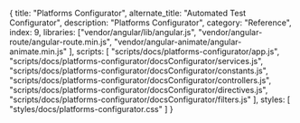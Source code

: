 {
  title: "Platforms Configurator",
  alternate_title: "Automated Test Configurator",
  description: "Platforms Configurator",
  category: "Reference",
  index: 9,
  libraries: ["vendor/angular/lib/angular.js",
  "vendor/angular-route/angular-route.min.js",
  "vendor/angular-animate/angular-animate.min.js"
  ],
  scripts: [
  "scripts/docs/platforms-configurator/app.js",
  "scripts/docs/platforms-configurator/docsConfigurator/services.js",
  "scripts/docs/platforms-configurator/docsConfigurator/constants.js",
  "scripts/docs/platforms-configurator/docsConfigurator/controllers.js",
  "scripts/docs/platforms-configurator/docsConfigurator/directives.js",
  "scripts/docs/platforms-configurator/docsConfigurator/filters.js"
  ],
  styles: [
  "styles/docs/platforms-configurator.css"
  ]
}
<base href="/reference/platforms-configurator">
<link href='https://cdnjs.cloudflare.com/ajax/libs/highlight.js/8.2/styles/monokai_sublime.min.css' rel='stylesheet' type='text/css'>
<script src="https://cdnjs.cloudflare.com/ajax/libs/highlight.js/8.2/highlight.min.js"></script>

<div class="platforms-configurator row" ng-app="docsConfigurator">
  <div ng-view></div>
</div>